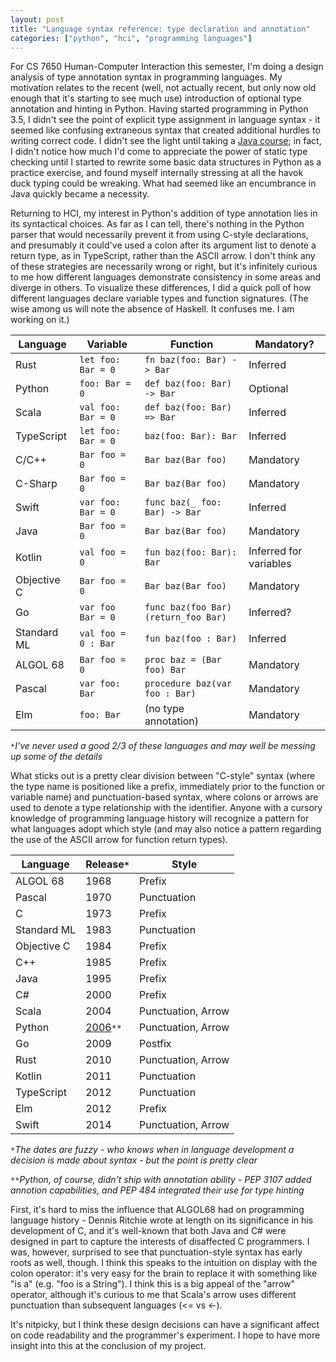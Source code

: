 ```yaml
---
layout: post
title: "Language syntax reference: type declaration and annotation"
categories: ["python", "hci", "programming languages"]
---
```

For CS 7650 Human-Computer Interaction this semester, I'm doing a design analysis of type annotation syntax in programming languages. My motivation relates to the recent (well, not actually recent, but only now old enough that it's starting to see much use) introduction of optional type annotation and hinting in Python. Having started programming in Python 3.5, I didn't see the point of explicit type assignment in language syntax - it seemed like confusing extraneous syntax that created additional hurdles to writing correct code. I didn't see the light until taking a [Java course](https://courses.cs.washington.edu/courses/cse373/18au/); in fact, I didn't notice how much I'd come to appreciate the power of static type checking until I started to rewrite some basic data structures in Python as a practice exercise, and found myself internally stressing at all the havok duck typing could be wreaking. What had seemed like an encumbrance in Java quickly became a necessity.

Returning to HCI, my interest in Python's addition of type annotation lies in its syntactical choices. As far as I can tell, there's nothing in the Python parser that would necessarily prevent it from using C-style declarations, and presumably it could've used a colon after its argument list to denote a return type, as in TypeScript, rather than the ASCII arrow. I don't think any of these strategies are necessarily wrong or right, but it's infinitely curious to me how different languages demonstrate consistency in some areas and diverge in others. To visualize these differences, I did a quick poll of how different languages declare variable types and function signatures. (The wise among us will note the absence of Haskell. It confuses me. I am working on it.)

Language    | Variable            | Function                             | Mandatory?
---         | ---                 | ---                                  | ---
Rust        | `let foo: Bar = 0`  | `fn baz(foo: Bar) -> Bar`            | Inferred
Python      | `foo: Bar = 0`      | `def baz(foo: Bar) -> Bar`           | Optional
Scala       | `val foo: Bar = 0`  | `def baz(foo: Bar) => Bar`           | Inferred
TypeScript  | `let foo: Bar = 0`  | `baz(foo: Bar): Bar`                 | Inferred
C/C++       | `Bar foo = 0`       | `Bar baz(Bar foo)`                   | Mandatory
C-Sharp     | `Bar foo = 0`       | `Bar baz(Bar foo)`                   | Mandatory
Swift       | `var foo: Bar = 0`  | `func baz(_ foo: Bar) -> Bar`        | Inferred
Java        | `Bar foo = 0`       | `Bar baz(Bar foo)`                   | Mandatory
Kotlin      | `val foo = 0`       | `fun baz(foo: Bar): Bar`             | Inferred for variables
Objective C | `Bar foo = 0`       | `Bar baz(Bar foo)`                   | Mandatory
Go          | `var foo Bar = 0`   | `func baz(foo Bar) (return_foo Bar)` | Inferred?
Standard ML | `val foo = 0 : Bar` | `fun baz(foo : Bar)`                 | Inferred
ALGOL 68    | `Bar foo = 0`       | `proc baz = (Bar foo) Bar`           | Mandatory
Pascal      | `var foo: Bar`      | `procedure baz(var foo : Bar)`       | Mandatory
Elm         | `foo: Bar`          | (no type annotation)                 | Mandatory

`*`*I've never used a good 2/3 of these languages and may well be messing up some of the details*

What sticks out is a pretty clear division between "C-style" syntax (where the type name is positioned like a prefix, immediately prior to the function or variable name) and punctuation-based syntax, where colons or arrows are used to denote a type relationship with the identifier. Anyone with a cursory knowledge of programming language history will recognize a pattern for what languages adopt which style (and may also notice a pattern regarding the use of the ASCII arrow for function return types).

Language    | Release`*`                                            | Style
---         | ---                                                   | ---
ALGOL 68    | 1968                                                  | Prefix
Pascal      | 1970                                                  | Punctuation
C           | 1973                                                  | Prefix
Standard ML | 1983                                                  | Punctuation
Objective C | 1984                                                  | Prefix
C++         | 1985                                                  | Prefix
Java        | 1995                                                  | Prefix
C#          | 2000                                                  | Prefix
Scala       | 2004                                                  | Punctuation, Arrow
Python      | [2006](https://www.python.org/dev/peps/pep-3107/)`**` | Punctuation, Arrow
Go          | 2009                                                  | Postfix
Rust        | 2010                                                  | Punctuation, Arrow
Kotlin      | 2011                                                  | Punctuation
TypeScript  | 2012                                                  | Punctuation
Elm         | 2012                                                  | Prefix
Swift       | 2014                                                  | Punctuation, Arrow

`*`*The dates are fuzzy - who knows when in language development a decision is made about syntax - but the point is pretty clear*

*`**`Python, of course, didn't ship with annotation ability - PEP 3107 added annotion capabilities, and PEP 484 integrated their use for type hinting*

First, it's hard to miss the influence that ALGOL68 had on programming language history - Dennis Ritchie wrote at length on its significance in his development of C, and it's well-known that both Java and C# were designed in part to capture the interests of disaffected C programmers. I was, however, surprised to see that punctuation-style syntax has early roots as well, though. I think this speaks to the intuition on display with the colon operator: it's very easy for the brain to replace it with something like "is a" (e.g. "foo is a String"). I think this is a big appeal of the "arrow" operator, although it's curious to me that Scala's arrow uses different punctuation than subsequent languages (<= vs <-).

It's nitpicky, but I think these design decisions can have a significant affect on code readability and the programmer's experiment. I hope to have more insight into this at the conclusion of my project.

